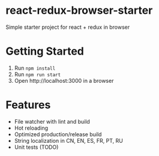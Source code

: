 # react-redux-browser-starter
Simple starter project for react + redux in browser

# Getting Started

1. Run `npm install`
2. Run `npm run start`
3. Open http://localhost:3000 in a browser

# Features

* File watcher with lint and build
* Hot reloading
* Optimized production/release build
* String localization in CN, EN, ES, FR, PT, RU
* Unit tests (TODO)